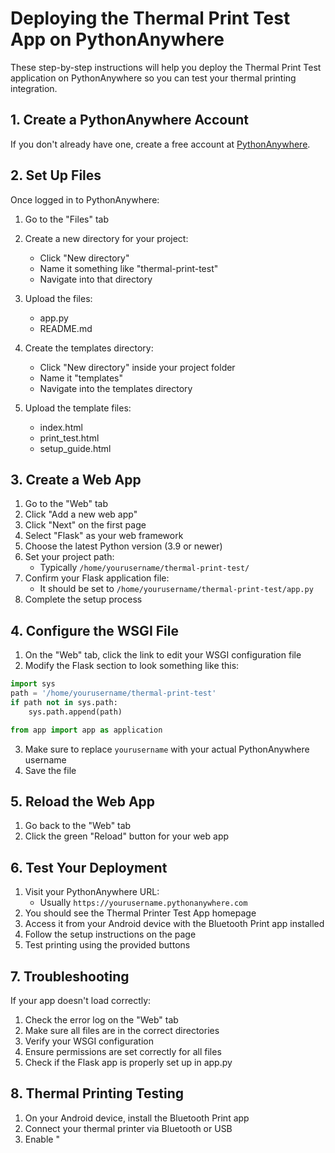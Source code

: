 # Deploying the Thermal Print Test App on PythonAnywhere

These step-by-step instructions will help you deploy the Thermal Print Test application on PythonAnywhere so you can test your thermal printing integration.

## 1. Create a PythonAnywhere Account

If you don't already have one, create a free account at [PythonAnywhere](https://www.pythonanywhere.com/).

## 2. Set Up Files

Once logged in to PythonAnywhere:

1. Go to the "Files" tab
2. Create a new directory for your project:
   - Click "New directory"
   - Name it something like "thermal-print-test"
   - Navigate into that directory

3. Upload the files:
   - app.py
   - README.md

4. Create the templates directory:
   - Click "New directory" inside your project folder
   - Name it "templates"
   - Navigate into the templates directory

5. Upload the template files:
   - index.html
   - print_test.html
   - setup_guide.html

## 3. Create a Web App

1. Go to the "Web" tab
2. Click "Add a new web app"
3. Click "Next" on the first page
4. Select "Flask" as your web framework
5. Choose the latest Python version (3.9 or newer)
6. Set your project path:
   - Typically `/home/yourusername/thermal-print-test/`
7. Confirm your Flask application file:
   - It should be set to `/home/yourusername/thermal-print-test/app.py`
8. Complete the setup process

## 4. Configure the WSGI File

1. On the "Web" tab, click the link to edit your WSGI configuration file
2. Modify the Flask section to look something like this:

```python
import sys
path = '/home/yourusername/thermal-print-test'
if path not in sys.path:
    sys.path.append(path)

from app import app as application
```

3. Make sure to replace `yourusername` with your actual PythonAnywhere username
4. Save the file

## 5. Reload the Web App

1. Go back to the "Web" tab
2. Click the green "Reload" button for your web app

## 6. Test Your Deployment

1. Visit your PythonAnywhere URL:
   - Usually `https://yourusername.pythonanywhere.com`
2. You should see the Thermal Printer Test App homepage
3. Access it from your Android device with the Bluetooth Print app installed
4. Follow the setup instructions on the page
5. Test printing using the provided buttons

## 7. Troubleshooting

If your app doesn't load correctly:

1. Check the error log on the "Web" tab
2. Make sure all files are in the correct directories
3. Verify your WSGI configuration
4. Ensure permissions are set correctly for all files
5. Check if the Flask app is properly set up in app.py

## 8. Thermal Printing Testing

1. On your Android device, install the Bluetooth Print app
2. Connect your thermal printer via Bluetooth or USB
3. Enable "